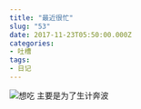 ```yaml
---
title: "最近很忙"
slug: "53"
date: 2017-11-23T05:50:00.000Z
categories:
- 吐槽
tags:
- 日记
---
```


![想吃][1]
主要是为了生计奔波


  [1]: https://xy07-1251893119.costj.myqcloud.com/2017/11/23/3369068529.jpg
